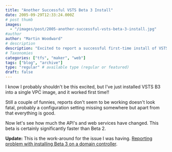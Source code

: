 ```yaml
---
title: "Another Successful VSTS Beta 3 Install"
date: 2005-09-29T12:33:24.000Z
# post thumb
images:
  - "/images/post/2005-another-successful-vsts-beta-3-install.jpg"
#author
author: "Martin Woodward"
# description
description: "Excited to report a successful first-time install of VSTS Beta 3, despite minor reporting issues; it's significantly faster than Beta 2."
# Taxonomies
categories: ["tfs", "maker", "web"]
tags: ["blog", "archive"]
type: "regular" # available type (regular or featured)
draft: false
---
```

I know I probably shouldn't be this excited, but I've just installed VSTS B3 into a single VPC image, and it worked first time!!  

Still a couple of funnies, reports don't seem to be working doesn't look fatal, probably a configuration setting missing somewhere but apart from that everything is good.  

Now let's see how much the API's and web services have changed.  This beta is certainly significantly faster than Beta 2.

**Update:**  This is the work-around for the issue I was having.  [Reporting problem with installing Beta 3 on a domain controller](http://blogs.msdn.com/robcaron/archive/2005/10/05/477565.aspx).